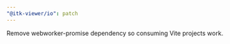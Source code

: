 ```yaml
---
"@itk-viewer/io": patch
---
```


Remove webworker-promise dependency so consuming Vite projects work.
